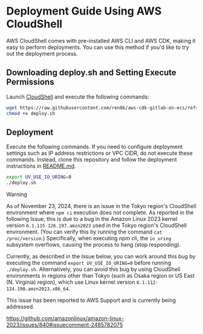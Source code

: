 # Deployment Guide Using AWS CloudShell

AWS CloudShell comes with pre-installed AWS CLI and AWS CDK, making it easy to perform deployments. You can use this method if you'd like to try out the deployment process.

## Downloading deploy.sh and Setting Execute Permissions

Launch [CloudShell](https://console.aws.amazon.com/cloudshell/home) and execute the following commands:

```sh
wget https://raw.githubusercontent.com/ren8k/aws-cdk-gitlab-on-ecs/refs/heads/main/deploy.sh -O deploy.sh
chmod +x deploy.sh
```

## Deployment

Execute the following commands. If you need to configure deployment settings such as IP address restrictions or VPC CIDR, do not execute these commands. Instead, clone this repository and follow the deployment instructions in [README.md](../README.md/#deployment).

```sh
export UV_USE_IO_URING=0
./deploy.sh
```

> [!WARNING]
> As of November 23, 2024, there is an issue in the Tokyo region's CloudShell environment where `npm ci` execution does not complete. As reported in the following Issue, this is due to a bug in the Amazon Linux 2023 kernel version `6.1.115-126.197.amzn2023` used in the Tokyo region's CloudShell environment. (You can verify this by running the command `cat /proc/version`.) Specifically, when executing npm cli, the `io_uring` subsystem overflows, causing the process to hang (stop responding).
>
> Currently, as described in the Issue below, you can work around this bug by executing the command `export UV_USE_IO_URING=0` before running `./deploy.sh`. Alternatively, you can avoid this bug by using CloudShell environments in regions other than Tokyo (such as Osaka region or US East (N. Virginia) region), which use Linux kernel version `6.1.112-124.190.amzn2023.x86_64`.
>
> This issue has been reported to AWS Support and is currently being addressed.
>
> https://github.com/amazonlinux/amazon-linux-2023/issues/840#issuecomment-2485782075
